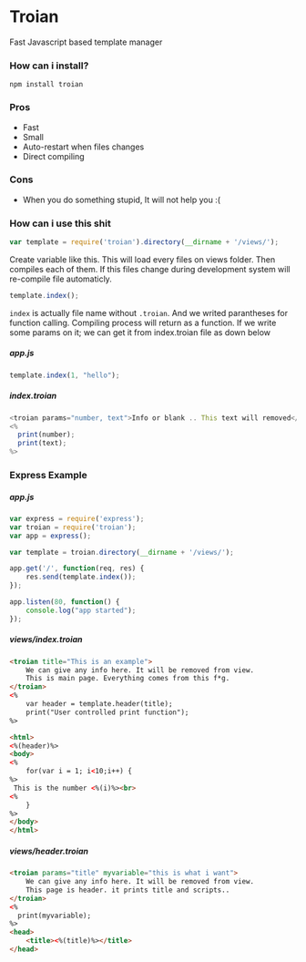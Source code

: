 # Troian
Fast Javascript based template manager

### How can i install?
	npm install troian

### Pros
* Fast
* Small
* Auto-restart when files changes
* Direct compiling

### Cons
* When you do something stupid, It will not help you :(

### How can i use this shit
```javascript
var template = require('troian').directory(__dirname + '/views/');
```
Create variable like this. This will load every files on views folder. Then compiles each of them. If this files change during development system will re-compile file automaticly. 
```javascript
template.index();
```
`index` is actually file name without `.troian`. And we writed parantheses for function calling. Compiling process will return as a function.
If we write some params on it; we can get it from index.troian file as down below

##### app.js
```javascript
template.index(1, "hello");
```

##### index.troian
```javascript
<troian params="number, text">Info or blank .. This text will removed</troian>
<%
  print(number);
  print(text);
%>
```

### Express Example
##### app.js
```javascript
var express = require('express');
var troian = require('troian');
var app = express();

var template = troian.directory(__dirname + '/views/');

app.get('/', function(req, res) {
	res.send(template.index());
});

app.listen(80, function() {
	console.log("app started");
});
```

##### views/index.troian
```html
<troian title="This is an example">
	We can give any info here. It will be removed from view.
	This is main page. Everything comes from this f*g.
</troian>
<%
	var header = template.header(title);
	print("User controlled print function");
%>

<html>
<%(header)%>
<body>
<%
	for(var i = 1; i<10;i++) {
%>
 This is the number <%(i)%><br>
<%
	}
%>
</body>
</html>
```

##### views/header.troian
```html
<troian params="title" myvariable="this is what i want">
	We can give any info here. It will be removed from view.
	This page is header. it prints title and scripts..
</troian>
<%
  print(myvariable);
%>
<head>
	<title><%(title)%></title>
</head>
```
